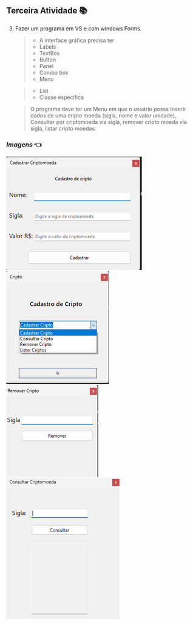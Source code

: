 ## Terceira Atividade :books:

3. Fazer um programa em VS e com windows Forms.

   > - A interface gráfica precisa ter
   > - Labels
   > - TextBox
   > - Button
   > - Panel
   > - Combo box
   > - Menu

   > - List
   > - Classe específica

   > O programa deve ter um Menu em que o usuário possa Inserir dados de uma cripto moeda (sigla, nome e valor unidade), Consultar por
   > criptomoeda via sigla, remover cripto moeda via sigla, listar cripto moedas.

### **_Imagens_** :point_left:

<img title="imagem windows form" src="https://github.com/IsaiasBrrsJ/Atos-DotNet/blob/main/Windows%20Forms-Exercicios/TerceiroExercicio/Images/telaCadastro.png">  <img title="imagem windows form" src="https://github.com/IsaiasBrrsJ/Atos-DotNet/blob/main/Windows%20Forms-Exercicios/TerceiroExercicio/Images/telaInicial.png"> <img title="imagem windows form" src="https://github.com/IsaiasBrrsJ/Atos-DotNet/blob/main/Windows%20Forms-Exercicios/TerceiroExercicio/Images/remover.png"> <img title="imagem windows form" src="https://github.com/IsaiasBrrsJ/Atos-DotNet/blob/main/Windows%20Forms-Exercicios/TerceiroExercicio/Images/telaConsultar.png">

